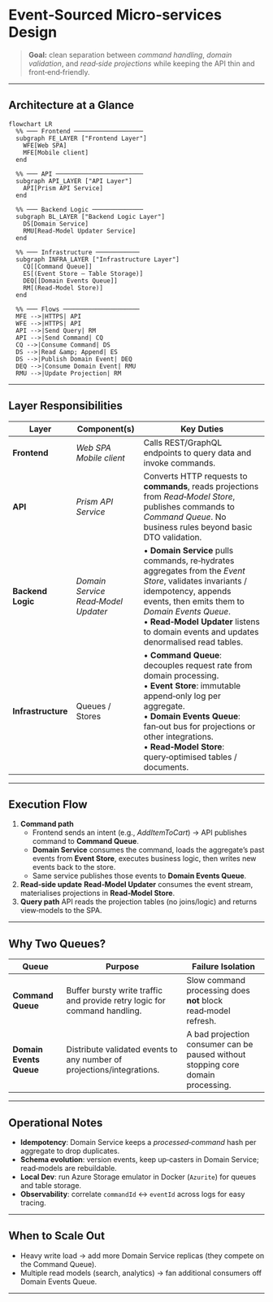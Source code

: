 # Event‑Sourced Micro‑services Design

> **Goal:** clean separation between *command handling*, *domain validation*, and *read‑side projections* while keeping the API thin and front‑end‑friendly.

---

## Architecture at a Glance

```mermaid
flowchart LR
  %% ─── Frontend ───────────────────
  subgraph FE_LAYER ["Frontend Layer"]
    WFE[Web SPA]
    MFE[Mobile client]
  end

  %% ─── API ────────────────────────
  subgraph API_LAYER ["API Layer"]
    API[Prism API Service]
  end

  %% ─── Backend Logic ──────────────
  subgraph BL_LAYER ["Backend Logic Layer"]
    DS[Domain Service]
    RMU[Read-Model Updater Service]
  end

  %% ─── Infrastructure ────────────
  subgraph INFRA_LAYER ["Infrastructure Layer"]
    CQ[[Command Queue]]
    ES[(Event Store – Table Storage)]
    DEQ[[Domain Events Queue]]
    RM[(Read-Model Store)]
  end

  %% ─── Flows ─────────────────────
  MFE -->|HTTPS| API
  WFE -->|HTTPS| API
  API -->|Send Query| RM
  API -->|Send Command| CQ
  CQ -->|Consume Command| DS
  DS -->|Read &amp; Append| ES
  DS -->|Publish Domain Event| DEQ
  DEQ -->|Consume Domain Event| RMU
  RMU -->|Update Projection| RM
```

---

## Layer Responsibilities

| Layer              | Component(s)                                 | Key Duties                                                                                                                                                                                                                                                                         |
| ------------------ | ---------------------------------------------| ---------------------------------------------------------------------------------------------------------------------------------------------------------------------------------------------------------------------------------------------------------------------------------- |
| **Frontend**       | *Web SPA*<br>*Mobile client*                 | Calls REST/GraphQL endpoints to query data and invoke commands.                                                                                                                                                                                                                    |
| **API**            | *Prism API Service*                          | Converts HTTP requests to **commands**, reads projections from *Read‑Model Store*, publishes commands to *Command Queue*. No business rules beyond basic DTO validation.                                                                                                           |
| **Backend Logic**  | *Domain Service*<br>*Read‑Model Updater*     | • **Domain Service** pulls commands, re‑hydrates aggregates from the *Event Store*, validates invariants / idempotency, appends events, then emits them to *Domain Events Queue*.<br>• **Read‑Model Updater** listens to domain events and updates denormalised read tables.       |
| **Infrastructure** | Queues / Stores                              | • **Command Queue**: decouples request rate from domain processing.<br>• **Event Store**: immutable append‑only log per aggregate.<br>• **Domain Events Queue**: fan‑out bus for projections or other integrations.<br>• **Read‑Model Store**: query‑optimised tables / documents. |

---

## Execution Flow

1. **Command path**
    - Frontend sends an intent (e.g., *AddItemToCart*) → API publishes command to **Command Queue**.
    - **Domain Service** consumes the command, loads the aggregate’s past events from **Event Store**, executes business logic, then writes new events back to the store.
    - Same service publishes those events to **Domain Events Queue**.
2. **Read‑side update**
   **Read‑Model Updater** consumes the event stream, materialises projections in **Read‑Model Store**.
3. **Query path**
   API reads the projection tables (no joins/logic) and returns view‑models to the SPA.

---

## Why Two Queues?

| Queue                   | Purpose                                                                   | Failure Isolation                                                                |
| ----------------------- | ------------------------------------------------------------------------- | -------------------------------------------------------------------------------- |
| **Command Queue**       | Buffer bursty write traffic and provide retry logic for command handling. | Slow command processing does **not** block read‑model refresh.                   |
| **Domain Events Queue** | Distribute validated events to any number of projections/integrations.    | A bad projection consumer can be paused without stopping core domain processing. |

---

## Operational Notes

* **Idempotency**: Domain Service keeps a *processed‑command* hash per aggregate to drop duplicates.
* **Schema evolution**: version events, keep up‑casters in Domain Service; read‑models are rebuildable.
* **Local Dev**: run Azure Storage emulator in Docker (`Azurite`) for queues and table storage.
* **Observability**: correlate `commandId` ↔ `eventId` across logs for easy tracing.

---

## When to Scale Out

* Heavy write load → add more Domain Service replicas (they compete on the Command Queue).
* Multiple read models (search, analytics) → fan additional consumers off Domain Events Queue.

---
